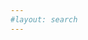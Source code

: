 ```yaml
---
#layout: search
---
```


<div id="search-result">
  <gcse:searchresults-only></gcse:searchresults-only>
</div>
